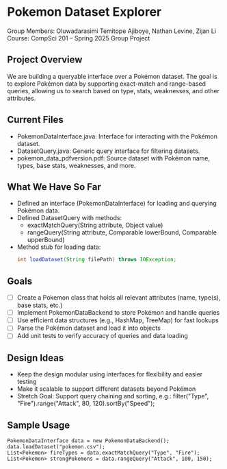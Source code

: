 # Pokemon Dataset Explorer
Group Members: Oluwadarasimi Temitope Ajiboye, Nathan Levine, Zijan Li  
Course: CompSci 201 – Spring 2025 Group Project  

## Project Overview
We are building a queryable interface over a Pokémon dataset. The goal is to explore Pokémon data by supporting exact-match and range-based queries, 
allowing us to search based on type, stats, weaknesses, and other attributes.

## Current Files
- PokemonDataInterface.java: Interface for interacting with the Pokémon dataset.
- DatasetQuery.java: Generic query interface for filtering datasets.
- pokemon_data_pdfversion.pdf: Source dataset with Pokémon name, types, base stats, weaknesses, and more.

## What We Have So Far
- Defined an interface (PokemonDataInterface) for loading and querying Pokémon data.
- Defined DatasetQuery with methods:
  - exactMatchQuery(String attribute, Object value)
  - rangeQuery(String attribute, Comparable lowerBound, Comparable upperBound)
- Method stub for loading data:
  ```java
  int loadDataset(String filePath) throws IOException;
  
## Goals
- [ ] Create a Pokemon class that holds all relevant attributes (name, type(s), base stats, etc.)
- [ ] Implement PokemonDataBackend to store Pokémon and handle queries
- [ ] Use efficient data structures (e.g., HashMap, TreeMap) for fast lookups
- [ ] Parse the Pokémon dataset and load it into objects
- [ ] Add unit tests to verify accuracy of queries and data loading

## Design Ideas
- Keep the design modular using interfaces for flexibility and easier testing
- Make it scalable to support different datasets beyond Pokémon
- Stretch Goal: Support query chaining and sorting, e.g.:
  filter("Type", "Fire").range("Attack", 80, 120).sortBy("Speed");

## Sample Usage   
    PokemonDataInterface data = new PokemonDataBackend();
    data.loadDataset("pokemon.csv");
    List<Pokemon> fireTypes = data.exactMatchQuery("Type", "Fire");
    List<Pokemon> strongPokemons = data.rangeQuery("Attack", 100, 150);

